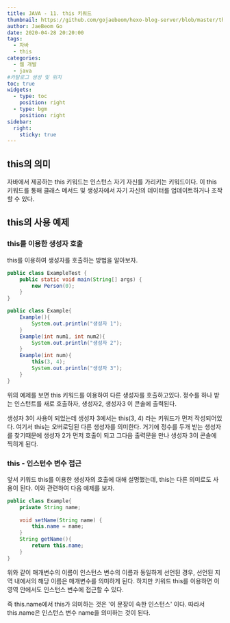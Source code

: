 ```yaml
---
title: JAVA - 11. this 키워드
thumbnail: https://github.com/gojaebeom/hexo-blog-server/blob/master/themes/icarus/source/images/%EC%9E%90%EB%B0%94/thumbnail.png?raw=true
author: JaeBeom Go
date: 2020-04-28 20:20:00
tags:
  - 자바
  - this
categories:
  - 웹 개발
  - java
#카탈로그 생성 및 위치
toc: true
widgets:
  - type: toc
    position: right
  - type: bgm
    position: right
sidebar:
  right:
    sticky: true
---
```


## this의 의미
자바에서 제공하는 this 키워드는 인스턴스 자기 자신를 가리키는 키워드이다. 이 this 키워드를 통해 클래스 메서드 및 생성자에서 자기 자신의 데이터를 업데이트하거나 조작할 수 있다.<!-- more -->

## this의 사용 예제

### this를 이용한 생성자 호출
this를 이용하여 생성자를 호출하는 방법을 알아보자.

```java
public class ExampleTest {
	public static void main(String[] args) {
		new Person(0);
	}
}

public class Example{
	Example(){
		System.out.println("생성자 1");
	}
	Example(int num1, int num2){
		System.out.println("생성자 2");
	}
	Example(int num){
		this(3, 4);
		System.out.println("생성자 3");
	}
}
```
위의 예제를 보면 this 키워드를 이용하여 다른 생성자를 호출하고있다. 정수를 하나 받는 인스턴트를 새로 호출하자, 생성자2, 생성자3 이 콘솔에 출력된다. 

생성자 3이 사용이 되었는데 생성자 3에서는 this(3, 4) 라는 키워드가 먼저 작성되어있다.
여기서 this는 오버로딩된 다른 생성자를 의미한다. 거기에 정수를 두개 받는 생성자를 찾기때문에 생성자 2가 먼저 호출이 되고 그다음 출력문을 만나 생성자 3이 콘솔에 찍히게 된다.

### this - 인스턴수 변수 접근
앞서 키워드 this를 이용한 생성자의 호출에 대해 설명했는데, this는 다른 의미로도 사용이 된다. 이와 관련하여 다음 예제를 보자.
```java
public class Example{
	private String name;
	
	void setName(String name) {
		this.name = name;
	}
	String getName(){
		return this.name;
	}
}
```
위와 같이 매개변수의 이름이 인스턴스 변수의 이름과 동일하게 선언된 경우, 선언된 지역 내에서의 해당 이름은 매개변수를 의미하게 된다.
하지만 키워드 this를 이용하면 이 영역 안에서도 인스턴스 변수에 접근할 수 있다. 

즉 this.name에서 this가 의미하는 것은 '이 문장이 속한 인스턴스' 이다. 따라서 this.name은 인스턴스 변수 name을 의미하는 것이 된다.